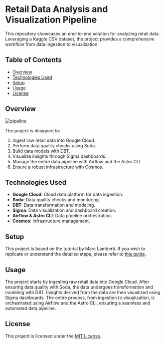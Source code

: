 # Retail Data Analysis and Visualization Pipeline

This repository showcases an end-to-end solution for analyzing retail data. Leveraging a Kaggle CSV dataset, the project provides a comprehensive workflow from data ingestion to visualization.

## Table of Contents

- [Overview](#overview)
- [Technologies Used](#technologies-used)
- [Setup](#setup)
- [Usage](#usage)
- [License](#license)

## Overview

![pipeline](https://github.com/angelo-oviedo/end-to-end-airflow-data-pipeline/assets/115840471/e0ad3079-15c5-4f01-9f61-e1fc1ed33a77)


The project is designed to:
1. Ingest raw retail data into Google Cloud.
2. Perform data quality checks using Soda.
3. Build data models with DBT.
4. Visualize insights through Sigma dashboards.
5. Manage the entire data pipeline with Airflow and the Astro CLI.
6. Ensure a robust infrastructure with Cosmos.

## Technologies Used

- **Google Cloud**: Cloud data platform for data ingestion.
- **Soda**: Data quality checks and monitoring.
- **DBT**: Data transformation and modeling.
- **Sigma**: Data visualization and dashboard creation.
- **Airflow & Astro CLI**: Data pipeline orchestration.
- **Cosmos**: Infrastructure management.

## Setup

This project is based on the tutorial by Marc Lamberti. If you wish to replicate or understand the detailed steps, please refer to [this guide](https://robust-dinosaur-2ef.notion.site/PUBLIC-Retail-Project-af398809b643495e851042fa293ffe5b).

## Usage

The project starts by ingesting raw retail data into Google Cloud. After ensuring data quality with Soda, the data undergoes transformation and modeling with DBT. Insights derived from the data are then visualized using Sigma dashboards. The entire process, from ingestion to visualization, is orchestrated using Airflow and the Astro CLI, ensuring a seamless and automated data pipeline.

## License

This project is licensed under the [MIT License](LICENSE.md).
